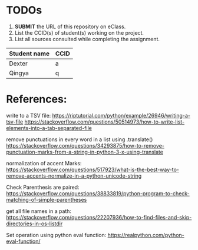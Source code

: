 # TODOs

1. **SUBMIT** the URL of this repository on eClass. 
2. List the CCID(s) of student(s) working on the project.
3. List all sources consulted while completing the assignment.


|Student name| CCID |
|------------|------|
|Dexter | a|
|Qingya| q  |

# References: 
  write to a TSV file:
    https://riptutorial.com/python/example/26946/writing-a-tsv-file
    https://stackoverflow.com/questions/50514973/how-to-write-list-elements-into-a-tab-separated-file

  remove punctuations in every word in a list using .translate()
    https://stackoverflow.com/questions/34293875/how-to-remove-punctuation-marks-from-a-string-in-python-3-x-using-translate
  
  normalization of accent Marks:
  https://stackoverflow.com/questions/517923/what-is-the-best-way-to-remove-accents-normalize-in-a-python-unicode-string

  Check Parenthesis are paired:
  https://stackoverflow.com/questions/38833819/python-program-to-check-matching-of-simple-parentheses

  get all file names in a path:
  https://stackoverflow.com/questions/22207936/how-to-find-files-and-skip-directories-in-os-listdir

  Set operation using python eval function:
  https://realpython.com/python-eval-function/
